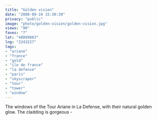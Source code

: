 ```yaml
---
title: "Golden vision"
date: "2008-09-19 15:30:39"
privacy: "public"
image: "photo/golden-vision/golden-vision.jpg"
views: "90"
faves: "7"
lat: "48889863"
lng: "2243227"
tags:
- "ariane"
- "france"
- "gold"
- "ile de france"
- "la defense"
- "paris"
- "skyscraper"
- "tour"
- "tower"
- "window"
---
```

The windows of the Tour Ariane in La Defense, with their natural golden glow. The cladding is gorgeous - <a href="/photos/2008/09/19/golden-vision"></a>

